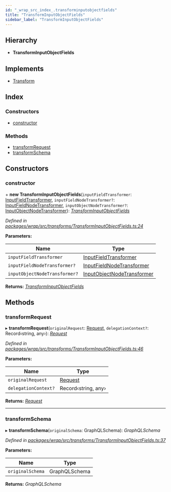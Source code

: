 ```yaml
---
id: "_wrap_src_index_.transforminputobjectfields"
title: "TransformInputObjectFields"
sidebar_label: "TransformInputObjectFields"
---
```


## Hierarchy

* **TransformInputObjectFields**

## Implements

* [Transform](../interfaces/_utils_src_index_.transform)

## Index

### Constructors

* [constructor](_wrap_src_index_.transforminputobjectfields.md#constructor)

### Methods

* [transformRequest](_wrap_src_index_.transforminputobjectfields.md#transformrequest)
* [transformSchema](_wrap_src_index_.transforminputobjectfields.md#transformschema)

## Constructors

###  constructor

\+ **new TransformInputObjectFields**(`inputFieldTransformer`: [InputFieldTransformer](../modules/_wrap_src_index_.md#inputfieldtransformer), `inputFieldNodeTransformer?`: [InputFieldNodeTransformer](../modules/_wrap_src_index_.md#inputfieldnodetransformer), `inputObjectNodeTransformer?`: [InputObjectNodeTransformer](../modules/_wrap_src_index_.md#inputobjectnodetransformer)): *[TransformInputObjectFields](_wrap_src_index_.transforminputobjectfields)*

*Defined in [packages/wrap/src/transforms/TransformInputObjectFields.ts:24](https://github.com/ardatan/graphql-tools/blob/master/packages/wrap/src/transforms/TransformInputObjectFields.ts#L24)*

**Parameters:**

Name | Type |
------ | ------ |
`inputFieldTransformer` | [InputFieldTransformer](../modules/_wrap_src_index_.md#inputfieldtransformer) |
`inputFieldNodeTransformer?` | [InputFieldNodeTransformer](../modules/_wrap_src_index_.md#inputfieldnodetransformer) |
`inputObjectNodeTransformer?` | [InputObjectNodeTransformer](../modules/_wrap_src_index_.md#inputobjectnodetransformer) |

**Returns:** *[TransformInputObjectFields](_wrap_src_index_.transforminputobjectfields)*

## Methods

###  transformRequest

▸ **transformRequest**(`originalRequest`: [Request](../interfaces/_utils_src_index_.request), `delegationContext?`: Record‹string, any›): *[Request](../interfaces/_utils_src_index_.request)*

*Defined in [packages/wrap/src/transforms/TransformInputObjectFields.ts:46](https://github.com/ardatan/graphql-tools/blob/master/packages/wrap/src/transforms/TransformInputObjectFields.ts#L46)*

**Parameters:**

Name | Type |
------ | ------ |
`originalRequest` | [Request](../interfaces/_utils_src_index_.request) |
`delegationContext?` | Record‹string, any› |

**Returns:** *[Request](../interfaces/_utils_src_index_.request)*

___

###  transformSchema

▸ **transformSchema**(`originalSchema`: GraphQLSchema): *GraphQLSchema*

*Defined in [packages/wrap/src/transforms/TransformInputObjectFields.ts:37](https://github.com/ardatan/graphql-tools/blob/master/packages/wrap/src/transforms/TransformInputObjectFields.ts#L37)*

**Parameters:**

Name | Type |
------ | ------ |
`originalSchema` | GraphQLSchema |

**Returns:** *GraphQLSchema*
